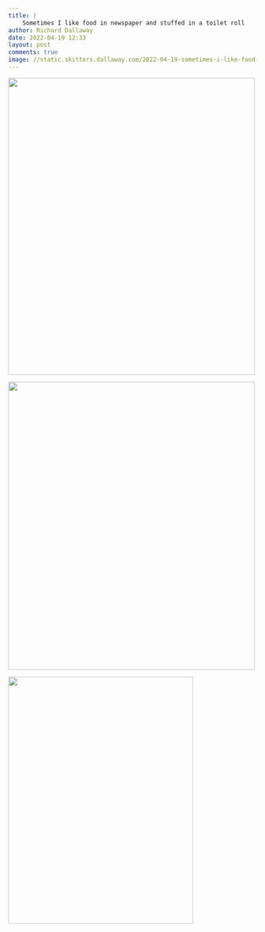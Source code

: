 ```yaml
---
title: |
    Sometimes I like food in newspaper and stuffed in a toilet roll
author: Richard Dallaway
date: 2022-04-19 12:33
layout: post
comments: true
image: //static.skitters.dallaway.com/2022-04-19-sometimes-i-like-food-in-newspaper-and-stuffed-in-a-toilet-roll-fullsize-0.jpeg
---
```


<a href="//static.skitters.dallaway.com/2022-04-19-sometimes-i-like-food-in-newspaper-and-stuffed-in-a-toilet-roll-fullsize-0.jpeg"><img src="//static.skitters.dallaway.com/2022-04-19-sometimes-i-like-food-in-newspaper-and-stuffed-in-a-toilet-roll-thumb-0.jpeg" width="500" height="601"></a>

<a href="//static.skitters.dallaway.com/2022-04-19-sometimes-i-like-food-in-newspaper-and-stuffed-in-a-toilet-roll-fullsize-1.jpeg"><img src="//static.skitters.dallaway.com/2022-04-19-sometimes-i-like-food-in-newspaper-and-stuffed-in-a-toilet-roll-thumb-1.jpeg" width="500" height="583"></a>

<a href="//static.skitters.dallaway.com/2022-04-19-sometimes-i-like-food-in-newspaper-and-stuffed-in-a-toilet-roll-fullsize-2.jpeg"><img src="//static.skitters.dallaway.com/2022-04-19-sometimes-i-like-food-in-newspaper-and-stuffed-in-a-toilet-roll-thumb-2.jpeg" width="375" height="500"></a>

